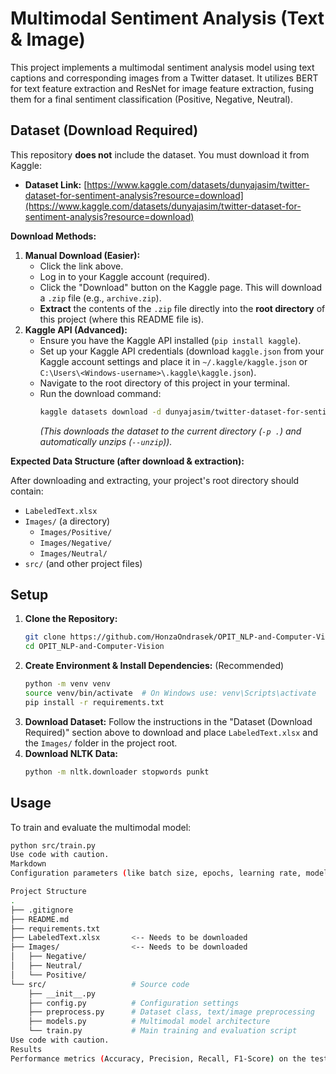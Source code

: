 # Multimodal Sentiment Analysis (Text & Image)

This project implements a multimodal sentiment analysis model using text captions and corresponding images from a Twitter dataset. It utilizes BERT for text feature extraction and ResNet for image feature extraction, fusing them for a final sentiment classification (Positive, Negative, Neutral).

## Dataset (Download Required)

This repository **does not** include the dataset. You must download it from Kaggle:

*   **Dataset Link:** [https://www.kaggle.com/datasets/dunyajasim/twitter-dataset-for-sentiment-analysis?resource=download](https://www.kaggle.com/datasets/dunyajasim/twitter-dataset-for-sentiment-analysis?resource=download)

**Download Methods:**

1.  **Manual Download (Easier):**
    *   Click the link above.
    *   Log in to your Kaggle account (required).
    *   Click the "Download" button on the Kaggle page. This will download a `.zip` file (e.g., `archive.zip`).
    *   **Extract** the contents of the `.zip` file directly into the **root directory** of this project (where this README file is).
2.  **Kaggle API (Advanced):**
    *   Ensure you have the Kaggle API installed (`pip install kaggle`).
    *   Set up your Kaggle API credentials (download `kaggle.json` from your Kaggle account settings and place it in `~/.kaggle/kaggle.json` or `C:\Users\<Windows-username>\.kaggle\kaggle.json`).
    *   Navigate to the root directory of this project in your terminal.
    *   Run the download command:
        ```bash
        kaggle datasets download -d dunyajasim/twitter-dataset-for-sentiment-analysis -p . --unzip
        ```
        *(This downloads the dataset to the current directory (`-p .`) and automatically unzips (`--unzip`)).*

**Expected Data Structure (after download & extraction):**

After downloading and extracting, your project's root directory should contain:

*   `LabeledText.xlsx`
*   `Images/` (a directory)
    *   `Images/Positive/`
    *   `Images/Negative/`
    *   `Images/Neutral/`
*   `src/` (and other project files)

## Setup

1.  **Clone the Repository:**
    ```bash
    git clone https://github.com/HonzaOndrasek/OPIT_NLP-and-Computer-Vision.git
    cd OPIT_NLP-and-Computer-Vision
    ```
2.  **Create Environment & Install Dependencies:** (Recommended)
    ```bash
    python -m venv venv
    source venv/bin/activate  # On Windows use: venv\Scripts\activate
    pip install -r requirements.txt
    ```
3.  **Download Dataset:** Follow the instructions in the "Dataset (Download Required)" section above to download and place `LabeledText.xlsx` and the `Images/` folder in the project root.
4.  **Download NLTK Data:**
    ```bash
    python -m nltk.downloader stopwords punkt
    ```

## Usage

To train and evaluate the multimodal model:
```bash
python src/train.py
Use code with caution.
Markdown
Configuration parameters (like batch size, epochs, learning rate, model names) can be adjusted in src/config.py.

Project Structure
.
├── .gitignore
├── README.md
├── requirements.txt
├── LabeledText.xlsx       <-- Needs to be downloaded
├── Images/                <-- Needs to be downloaded
│   ├── Negative/
│   ├── Neutral/
│   └── Positive/
└── src/                   # Source code
    ├── __init__.py
    ├── config.py          # Configuration settings
    ├── preprocess.py      # Dataset class, text/image preprocessing
    ├── models.py          # Multimodal model architecture
    └── train.py           # Main training and evaluation script
Use code with caution.
Results
Performance metrics (Accuracy, Precision, Recall, F1-Score) on the test set will be printed to the console upon completion of the src/train.py script.
